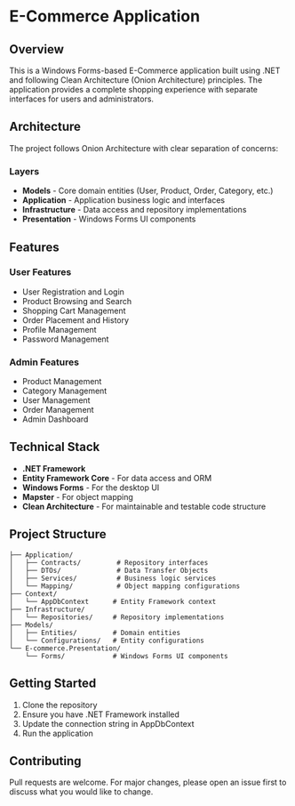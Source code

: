 # E-Commerce Application

## Overview
This is a Windows Forms-based E-Commerce application built using .NET and following Clean Architecture (Onion Architecture) principles. The application provides a complete shopping experience with separate interfaces for users and administrators.

## Architecture
The project follows Onion Architecture with clear separation of concerns:

### Layers
- **Models** - Core domain entities (User, Product, Order, Category, etc.)
- **Application** - Application business logic and interfaces
- **Infrastructure** - Data access and repository implementations
- **Presentation** - Windows Forms UI components

## Features

### User Features
- User Registration and Login
- Product Browsing and Search
- Shopping Cart Management
- Order Placement and History
- Profile Management
- Password Management

### Admin Features
- Product Management
- Category Management
- User Management
- Order Management
- Admin Dashboard

## Technical Stack
- **.NET Framework**
- **Entity Framework Core** - For data access and ORM
- **Windows Forms** - For the desktop UI
- **Mapster** - For object mapping
- **Clean Architecture** - For maintainable and testable code structure

## Project Structure

```
├── Application/
│   ├── Contracts/         # Repository interfaces
│   ├── DTOs/              # Data Transfer Objects
│   ├── Services/          # Business logic services
│   └── Mapping/           # Object mapping configurations
├── Context/
│   └── AppDbContext      # Entity Framework context
├── Infrastructure/
│   └── Repositories/     # Repository implementations
├── Models/
│   ├── Entities/         # Domain entities
│   └── Configurations/   # Entity configurations
└── E-commerce.Presentation/
    └── Forms/            # Windows Forms UI components
```

## Getting Started
1. Clone the repository
2. Ensure you have .NET Framework installed
3. Update the connection string in AppDbContext
4. Run the application

## Contributing
Pull requests are welcome. For major changes, please open an issue first to discuss what you would like to change.
